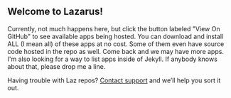 ## Welcome to Lazarus!

Currently, not much happens here, but click the
button labeled "View On GitHub" to see available apps being hosted. 
You can download and install ALL (I mean all) of these apps at no cost.
Some of them even have source code hosted in the repo as well.
Come back and we may have more apps. I'm also looking for a way to list
apps inside of Jekyll. If anybody knows about that, please drop me a line.


Having trouble with Laz repos? [Contact support](https://github.com/lazarusmob/index/issues) and we’ll help you sort it out.
